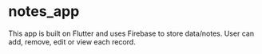# notes_app
This app is built on Flutter and uses Firebase to store data/notes.
User can add, remove, edit or view each record. 
